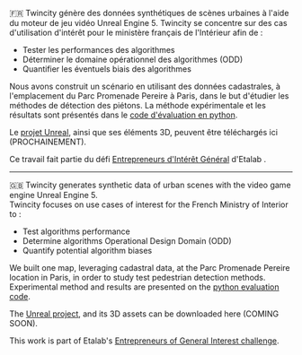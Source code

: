🇫🇷 Twincity génère des données synthétiques de scènes urbaines à l'aide du moteur de jeu vidéo Unreal Engine 5. Twincity se concentre sur des cas d'utilisation d'intérêt pour le ministère français de l'Intérieur afin de :
- Tester les performances des algorithmes
- Déterminer le domaine opérationnel des algorithmes (ODD)
- Quantifier les éventuels biais des algorithmes

Nous avons construit un scénario en utilisant des données cadastrales, à l'emplacement du Parc Promenade Pereire à Paris, dans le but d'étudier les méthodes de détection des piétons. La méthode expérimentale et les résultats sont présentés dans le [code d'évaluation en python](https://github.com/twin-city/pedestrian-detection-sensitivity-analysis).

Le [projet Unreal](https://github.com/twin-city/unreal-project), ainsi que ses éléments 3D, peuvent être téléchargés ici (PROCHAINEMENT).

Ce travail fait partie du défi [Entrepreneurs d'Intérêt Général](https://eig.etalab.gouv.fr/defis/twincity/) d'Etalab .

-------

🇬🇧 Twincity generates synthetic data of urban scenes with the video game engine Unreal Engine 5.  
Twincity focuses on use cases of interest for the French Ministry of Interior to : 
- Test algorithms performance
- Determine algorithms Operational Design Domain (ODD)
- Quantify potential algorithm biases

We built one map, leveraging cadastral data, at the Parc Promenade Pereire location in Paris, in order to study test pedestrian detection methods. Experimental method and results are presented on the [python evaluation code](https://github.com/twin-city/pedestrian-detection-sensitivity-analysis).  

The [Unreal project](https://github.com/twin-city/unreal-project), and its 3D assets can be downloaded here (COMING SOON).  


This work is part of Etalab's [Entrepreneurs of General Interest challenge](https://eig.etalab.gouv.fr/defis/twincity/). 

